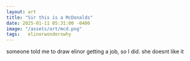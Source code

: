 ```yaml
---
layout: art
title: "Sir this is a McDonalds"
date: 2025-01-11 05:31:00 -0400
image: "/assets/art/mcd.png"
tags:   elinorwonderswhy
---
```


someone told me to draw elinor getting a job, so I did.
she doesnt like it